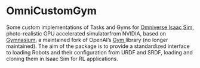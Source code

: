 # OmniCustomGym

Some custom implementations of Tasks and Gyms for [Omniverse Isaac Sim](https://docs.omniverse.nvidia.com/app_isaacsim/app_isaacsim.html), photo-realistic GPU accelerated simulatorfrom NVIDIA, based on
[Gymnasium](https://gymnasium.farama.org/), a maintained fork of OpenAI’s [Gym ](https://github.com/openai/gym) library (no longer maintained). The aim of the package is to provide a standardized interface to loading Robots and their configuration from URDF and SRDF, loading and cloning them in Isaac Sim for RL applications. 